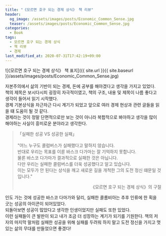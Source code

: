 ```yaml
---
title: "《모르면 호구 되는 경제 상식》 책 리뷰"
header:
  og_image: /assets/images/posts/Economic_Common_Sense.jpg
  teaser: /assets/images/posts/Economic_Common_Sense.jpg
categories:
  - Book
tags:
  - 모르면 호구 되는 경제 상식
  - 책 리뷰
  - 경제
last_modified_at: 2020-07-31T17:42:19+09:00
---
```


![《모르면 호구 되는 경제 상식》 책 표지]({{ site.url }}{{ site.baseurl }}/assets/images/posts/Economic_Common_Sense.jpg)

자본주의에서 삶의 기반이 되는 경제, 돈에 공부를 해야겠다고 생각을 가지고 있었다. <br/>
책의 제목은 보시다시피 굉장히 자극적이였고, 책의 구조, 내용 및 제목이 나름 좋다고 생각이 들어서 읽기 시작했다. <br/>
경제 기본상식을 차근차근 다시 계기가 되었고 앞으로 여러 경제 현상과 관련 글들을 읽을 떄 도움이 될 것 같다. <br/>
경제라는 것이 정말 단편적으로만 보는 것이 아니라 복합적으로 봐야하고 생각을 많이 해야하는 사실이 흥미로운 분야라고 생각한다. <br/>

> 「실패한 성공 VS 성공한 실패」 <br/>
> <br/>
> "어느 누구도 콜럼버스가 실패했다고 말하지 않습니다. <br/>
> 반대로 우리는 목표를 이룬 바스크 다가마는 잘 기억하지 못합니다. <br/>
> 물론 바스코 다가마가 결과적으로 실패한 것은 아닙니다. <br/>
> 다만 우리는 실패한 콜럼버스를 더욱 성공했다고 알고 있습니다. <br/>
> 이는 모두가 안 된다는 상식을 깨고 새로운 길을 개척한 그의 도전 정신 떄문일 것입니다."
>
> <div style="text-align: right">《모르면 호구 되는 경제 상식》의 구절</div>

인도 가는 것에 성공한 바스코 다마가와 달리, 실패한 콜롬비아는 추후 인류에 한 획을 긋는 성공의 아이콘이 되어있었다. <br/>
되돌아보면 성공이 많았다고 생각한 인생이었지만 실패도 또한 있었다. <br/>
이런 실패들이 큰 발판이 되고 내가 조금 더 성장하는 계기가 되기를 기원한다. 책의 저자의 마지막 말처럼 실패한 성공을 위해 실패를 두려워 하지 말고 도전 정신을 가지고 멋있는 삶의 무대를 만들었으면 좋겠다! <br/>
